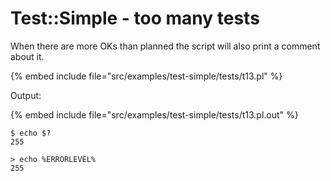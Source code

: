 # Test::Simple - too many tests



When there are more OKs than planned the script will also print a comment about it.

{% embed include file="src/examples/test-simple/tests/t13.pl" %}

Output:

{% embed include file="src/examples/test-simple/tests/t13.pl.out" %}

```
$ echo $?
255
```

```
> echo %ERRORLEVEL%
255
```




